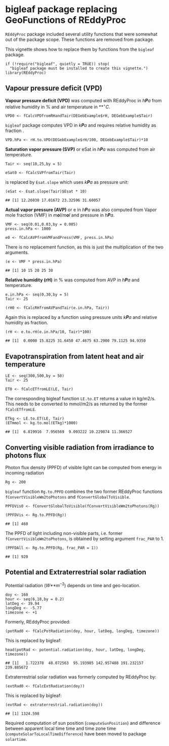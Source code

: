 bigleaf package replacing GeoFunctions of REddyProc
===================================================

`REddyProc` package included several utility functions that were
somewhat out of the package scope. These functions are removed from
package.

This vignette shows how to replace them by functions from the `bigleaf`
package.

    if (!require("bigleaf", quietly = TRUE)) stop(
      "bigleaf package must be installed to create this vignette.")
    library(REddyProc)

Vapour pressure deficit (VPD)
-----------------------------

**Vapour pressure deficit (VPD)** was computed with REddyProc in
*h**P**a* from relative humidity in % and air temperature in
**<sup>∘</sup>*C*.

    VPD0 <- fCalcVPDfromRHandTair(DEGebExample$rH, DEGebExample$Tair)

`bigleaf` package computes VPD in *k**P**a* and requires relative
humidity as fraction .

    VPD.hPa <- rH.to.VPD(DEGebExample$rH/100, DEGebExample$Tair)*10

**Saturation vapor pressure (SVP)** or eSat in *h**P**a* was computed
from air temperature.

    Tair <- seq(10,25,by = 5)

    eSat0 <- fCalcSVPfromTair(Tair)

is replaced by `Esat.slope` which uses *k**P**a* as pressure unit:

    (eSat <- Esat.slope(Tair)$Esat * 10)

    ## [1] 12.26030 17.01672 23.32596 31.60057

**Actual vapor pressure (AVP)** or e in *h**P**a* was also computed from
Vapor mole fraction (VMF) in *m**o**l*/*m**o**l* and pressure in
*h**P**a*.

    VMF <- seq(0.01,0.03,by = 0.005)
    press.in.hPa <- 1000 

    e0 <- fCalcAVPfromVMFandPress(VMF, press.in.hPa)

There is no replacement function, as this is just the multiplication of
the two arguments.

    (e <- VMF * press.in.hPa)

    ## [1] 10 15 20 25 30

**Relative humidity (rH)** in % was computed from AVP in *h**P**a* and
temperature.

    e.in.hPa <- seq(0,30,by = 5)
    Tair <- 25           

    (rH0 <- fCalcRHfromAVPandTair(e.in.hPa, Tair))

Again this is replaced by a function using pressure units *k**P**a* and
relative humidity as fraction.

    (rH <- e.to.rH(e.in.hPa/10, Tair)*100)

    ## [1]  0.0000 15.8225 31.6450 47.4675 63.2900 79.1125 94.9350

Evapotranspiration from latent heat and air temperature
-------------------------------------------------------

    LE <- seq(300,500,by = 50)
    Tair <- 25

    ET0 <- fCalcETfromLE(LE, Tair)

The corresponding bigleaf function `LE.to.ET` returns a value in
kg/m2/s. This needs to be converted to mmol/m2/s as returned by the
former `fCalcETfromLE`.

    ETkg <- LE.to.ET(LE, Tair)
    (ETmmol <- kg.to.mol(ETkg)*1000)

    ## [1]  6.819916  7.956569  9.093222 10.229874 11.366527

Converting visible radiation from irradiance to photons flux
------------------------------------------------------------

Photon flux density (PPFD) of visible light can be computed from energy
in incoming radiation

    Rg <- 200

`bigleaf` function `Rg.to.PPFD` combines the two former REddyProc
functions `fConvertVisibleWm2toPhotons` and `fConvertGlobalToVisible`.

    PPFDVis0 <- fConvertGlobalToVisible(fConvertVisibleWm2toPhotons(Rg))

    (PPFDVis <- Rg.to.PPFD(Rg))

    ## [1] 460

The PPFD of light including non-visible parts, i.e. former
`fConvertVisibleWm2toPhotons`, is obtained by setting argument
`frac_PAR` to 1.

    (PPFDAll <- Rg.to.PPFD(Rg, frac_PAR = 1))

    ## [1] 920

Potential and Extraterrestrial solar radiation
----------------------------------------------

Potential radiation (*W**m*<sup>−2</sup>) depends on time and
geo-location.

    doy <- 160
    hour <- seq(6,18,by = 0.2)
    latDeg <- 39.94
    longDeg <- -5.77
    timezone <- +1

Formerly, REddyProc provided:

    (potRad0 <- fCalcPotRadiation(doy, hour, latDeg, longDeg, timezone))

This is replaced by bigleaf:

    head(potRad <- potential.radiation(doy, hour, latDeg, longDeg, timezone))

    ## [1]   1.722378  48.072563  95.193985 142.957488 191.232157 239.885672

Extraterrestrial solar radiation was formerly computed by REddyProc by:

    (extRad0 <- fCalcExtRadiation(doy))

This is replaced by bigleaf:

    (extRad <- extraterrestrial.radiation(doy))

    ## [1] 1324.598

Required computation of sun position (`computeSunPosition`) and
difference between apparent local time time and time zone time
(`computeSolarToLocalTimeDifference`) have been moved to package
`solartime`.
